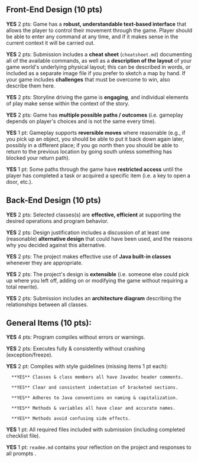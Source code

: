 ## Front-End Design (10 pts)

**YES** 2 pts: Game has a **robust, understandable text-based interface** that allows the player to control their movement through the game.  Player should be able to enter any command at any time, and if it makes sense in the current context it will be carried out.

**YES** 2 pts: Submission includes a **cheat sheet** (`cheatsheet.md`) documenting all of the available commands, as well as a **description of the layout** of your game world's underlying physical layout; this can be described in words, or included as a separate image file if you prefer to sketch a map by hand.  If your game includes **challenges** that must be overcome to win, also describe them here.

**YES** 2 pts: Storyline driving the game is **engaging**, and individual elements of play make sense within the context of the story.

**YES** 2 pts: Game has **multiple possible paths / outcomes** (i.e. gameplay depends on player's choices and is not the same every time).

**YES** 1 pt: Gameplay supports **reversible moves** where reasonable (e.g., if you pick up an object, you should be able to put it back down again later, possibly in a different place; if you go north then you should be able to return to the previous location by going south unless something has blocked your return path).

**YES** 1 pt: Some paths through the game have **restricted access** until the player has completed a task or acquired a specific item (i.e. a key to open a door, etc.).


## Back-End Design (10 pts)

**YES** 2 pts: Selected classes(s) are **effective, efficient** at supporting the desired operations and program behavior.

**YES** 2 pts: Design justification includes a discussion of at least one (reasonable) **alternative design** that could have been used, and the reasons why you decided against this alternative.

**YES** 2 pts: The project makes effective use of **Java built-in classes** whenever they are appropriate.

**YES** 2 pts: The project's design is **extensible** (i.e. someone else could pick up where you left off, adding on or modifying the game without requiring a total rewrite).

**YES** 2 pts: Submission includes an **architecture diagram** describing the relationships between all classes.


## General Items (10 pts):
**YES** 4 pts: Program compiles without errors or warnings.

**YES** 2 pts: Executes fully & consistently without crashing (exception/freeze).

**YES** 2 pt: Complies with style guidelines (missing items 1 pt each):

      **YES** Classes & class members all have Javadoc header comments.

      **YES** Clear and consistent indentation of bracketed sections.

      **YES** Adheres to Java conventions on naming & capitalization.

      **YES** Methods & variables all have clear and accurate names.

      **YES** Methods avoid confusing side effects.

**YES** 1 pt: All required files included with submission (including completed checklist file).

**YES** 1 pt: `readme.md` contains your reflection on the project and responses to all prompts .
